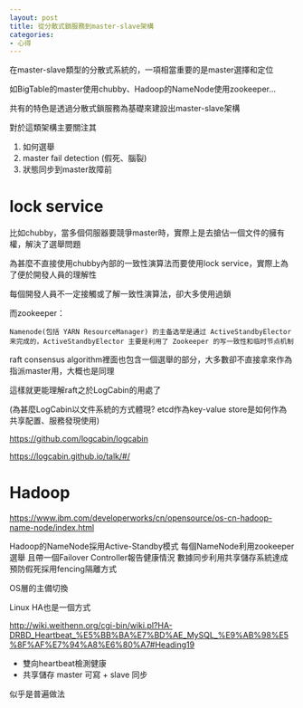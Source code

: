 ```yaml
---
layout: post
title: 從分散式鎖服務到master-slave架構
categories:
- 心得
---
```


在master-slave類型的分散式系統的，一項相當重要的是master選擇和定位

如BigTable的master使用chubby、Hadoop的NameNode使用zookeeper...

共有的特色是透過分散式鎖服務為基礎來建設出master-slave架構

對於這類架構主要關注其

1. 如何選舉
2. master fail detection (假死、腦裂)
3. 狀態同步到master故障前

# lock service

比如chubby，當多個伺服器要競爭master時，實際上是去搶佔一個文件的擁有權，解決了選舉問題

為甚麼不直接使用chubby內部的一致性演算法而要使用lock service，實際上為了便於開發人員的理解性

每個開發人員不一定接觸或了解一致性演算法，卻大多使用過鎖

而zookeeper：

```
Namenode(包括 YARN ResourceManager) 的主备选举是通过 ActiveStandbyElector 来完成的，ActiveStandbyElector 主要是利用了 Zookeeper 的写一致性和临时节点机制
```

raft consensus algorithm裡面也包含一個選舉的部分，大多數卻不直接拿來作為指派master用，大概也是同理

這樣就更能理解raft之於LogCabin的用處了

(為甚麼LogCabin以文件系統的方式體現? etcd作為key-value store是如何作為共享配置、服務發現使用)

https://github.com/logcabin/logcabin

https://logcabin.github.io/talk/#/

# Hadoop

https://www.ibm.com/developerworks/cn/opensource/os-cn-hadoop-name-node/index.html

Hadoop的NameNode採用Active-Standby模式
每個NameNode利用zookeeper選舉
且帶一個Failover Controller報告健康情況
數據同步利用共享儲存系統達成
預防假死採用fencing隔離方式

OS層的主備切換

Linux HA也是一個方式

http://wiki.weithenn.org/cgi-bin/wiki.pl?HA-DRBD_Heartbeat_%E5%BB%BA%E7%BD%AE_MySQL_%E9%AB%98%E5%8F%AF%E7%94%A8%E6%80%A7#Heading19

- 雙向heartbeat檢測健康
- 共享儲存 master 可寫 + slave 同步

似乎是普遍做法
